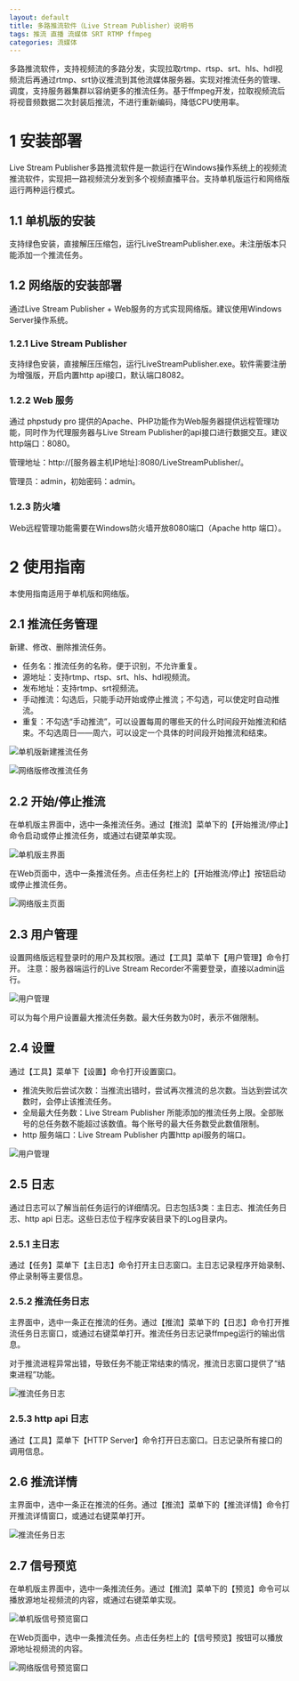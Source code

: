 ```yaml
---
layout: default
title: 多路推流软件（Live Stream Publisher）说明书
tags: 推流 直播 流媒体 SRT RTMP ffmpeg
categories: 流媒体
---
```


多路推流软件，支持视频流的多路分发，实现拉取rtmp、rtsp、srt、hls、hdl视频流后再通过rtmp、srt协议推流到其他流媒体服务器。实现对推流任务的管理、调度，支持服务器集群以容纳更多的推流任务。基于ffmpeg开发，拉取视频流后将视音频数据二次封装后推流，不进行重新编码，降低CPU使用率。

# 1	安装部署

Live Stream Publisher多路推流软件是一款运行在Windows操作系统上的视频流推流软件，实现把一路视频流分发到多个视频直播平台。支持单机版运行和网络版运行两种运行模式。

## 1.1	单机版的安装

支持绿色安装，直接解压压缩包，运行LiveStreamPublisher.exe。未注册版本只能添加一个推流任务。

## 1.2	网络版的安装部署

通过Live Stream Publisher + Web服务的方式实现网络版。建议使用Windows Server操作系统。

### 1.2.1	Live Stream Publisher

支持绿色安装，直接解压压缩包，运行LiveStreamPublisher.exe。软件需要注册为增强版，开启内置http api接口，默认端口8082。

### 1.2.2	Web 服务

通过 phpstudy pro 提供的Apache、PHP功能作为Web服务器提供远程管理功能，同时作为代理服务器与Live Stream Publisher的api接口进行数据交互。建议http端口：8080。

管理地址：http://[服务器主机IP地址]:8080/LiveStreamPublisher/。

管理员：admin，初始密码：admin。

### 1.2.3	防火墙

Web远程管理功能需要在Windows防火墙开放8080端口（Apache http 端口）。


# 2	使用指南

本使用指南适用于单机版和网络版。

## 2.1	推流任务管理

新建、修改、删除推流任务。

- 任务名：推流任务的名称，便于识别，不允许重复。
- 源地址：支持rtmp、rtsp、srt、hls、hdl视频流。
- 发布地址：支持rtmp、srt视频流。
- 手动推流：勾选后，只能手动开始或停止推流；不勾选，可以使定时自动推流。
- 重复：不勾选“手动推流”，可以设置每周的哪些天的什么时间段开始推流和结束。不勾选周日——周六，可以设定一个具体的时间段开始推流和结束。
 
![单机版新建推流任务](/static/img/live-stream-publisher/add-task-1.png)
 
![网络版修改推流任务](/static/img/live-stream-publisher/add-task-2.png)

## 2.2	开始/停止推流

在单机版主界面中，选中一条推流任务。通过【推流】菜单下的【开始推流/停止】命令启动或停止推流任务，或通过右键菜单实现。
 
![单机版主界面](/static/img/live-stream-publisher/main1.png)

在Web页面中，选中一条推流任务。点击任务栏上的【开始推流/停止】按钮启动或停止推流任务。
 
![网络版主页面](/static/img/live-stream-publisher/main2.png)

## 2.3	用户管理

设置网络版远程登录时的用户及其权限。通过【工具】菜单下【用户管理】命令打开。
注意：服务器端运行的Live Stream Recorder不需要登录，直接以admin运行。

![用户管理](/static/img/live-stream-publisher/user-manage.png)
 
可以为每个用户设置最大推流任务数。最大任务数为0时，表示不做限制。

## 2.4	设置

通过【工具】菜单下【设置】命令打开设置窗口。

- 推流失败后尝试次数：当推流出错时，尝试再次推流的总次数。当达到尝试次数时，会停止该推流任务。
- 全局最大任务数：Live Stream Publisher 所能添加的推流任务上限。全部账号的总任务数不能超过该数值。每个账号的最大任务数受此数值限制。
- http 服务端口：Live Stream Publisher 内置http api服务的端口。

![用户管理](/static/img/live-stream-publisher/option.png)
 
## 2.5	日志

通过日志可以了解当前任务运行的详细情况。日志包括3类：主日志、推流任务日志、http api 日志。这些日志位于程序安装目录下的Log目录内。

### 2.5.1	主日志

通过【任务】菜单下【主日志】命令打开主日志窗口。主日志记录程序开始录制、停止录制等主要信息。

### 2.5.2	推流任务日志

主界面中，选中一条正在推流的任务。通过【推流】菜单下的【日志】命令打开推流任务日志窗口，或通过右键菜单打开。推流任务日志记录ffmpeg运行的输出信息。

对于推流进程异常出错，导致任务不能正常结束的情况，推流日志窗口提供了“结束进程”功能。

![推流任务日志](/static/img/live-stream-publisher/log.png)
 
### 2.5.3	http api 日志

通过【工具】菜单下【HTTP Server】命令打开日志窗口。日志记录所有接口的调用信息。

## 2.6	推流详情

主界面中，选中一条正在推流的任务。通过【推流】菜单下的【推流详情】命令打开推流详情窗口，或通过右键菜单打开。

![推流任务日志](/static/img/live-stream-publisher/publish-detail.png)

## 2.7	信号预览

在单机版主界面中，选中一条推流任务。通过【推流】菜单下的【预览】命令可以播放源地址视频流的内容，或通过右键菜单实现。
 
![单机版信号预览窗口](/static/img/live-stream-publisher/player1.png)

在Web页面中，选中一条推流任务。点击任务栏上的【信号预览】按钮可以播放源地址视频流的内容。
 
![网络版信号预览窗口](/static/img/live-stream-publisher/player2.png)

